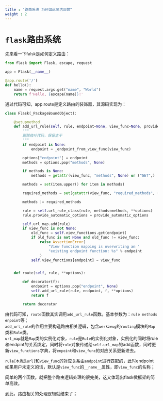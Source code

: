 ```yaml
---
title : "路由系统 为何如此简洁高效"
weight : 2 
---
```


# `flask`路由系统
先来看一下falsk是如何定义路由：
```python
from flask import Flask, escape, request

app = Flask(__name__)

@app.route('/')
def hello():
    name = request.args.get("name", "World")
    return f'Hello, {escape(name)}!'
```

通过代码可知，app.route是定义路由的装饰器，其源码实现为：

```python
class Flask(_PackageBoundObject):

    @setupmethod
    def add_url_rule(self, rule, endpoint=None, view_func=None, provide_automatic_options=None, **options):
        """
        删除枝叶代码，保留主干
        """
        if endpoint is None:
            endpoint = _endpoint_from_view_func(view_func)

        options["endpoint"] = endpoint
        methods = options.pop("methods", None)

        if methods is None:
            methods = getattr(view_func, "methods", None) or ("GET",)

        methods = set(item.upper() for item in methods)

        required_methods = set(getattr(view_func, "required_methods", ()))

        methods |= required_methods

        rule = self.url_rule_class(rule, methods=methods, **options)
        rule.provide_automatic_options = provide_automatic_options

        self.url_map.add(rule)
        if view_func is not None:
            old_func = self.view_functions.get(endpoint)
            if old_func is not None and old_func != view_func:
                raise AssertionError(
                    "View function mapping is overwriting an "
                    "existing endpoint function: %s" % endpoint
                )
            self.view_functions[endpoint] = view_func


    def route(self, rule, **options):

        def decorator(f):
            endpoint = options.pop("endpoint", None)
            self.add_url_rule(rule, endpoint, f, **options)
            return f

        return decorator
```
由代码可知，`route`函数其实调用`add_url_rule`函数。基本参数为：`rule methods enpoint`等；  
`add_url_rule`的作用主要构造路由相关逻辑，包含`werkzeug`的`routing`模块的`Map`类和`Rule`类。  
`url_map`就是`Map`类的实例化对象，`rule`是`Rule`的实例化对象，实例化的同时将rule和endpint的关系绑定，同时将`rule`对象传递给`self.url_map`的add函数，同时更新`view_functions`字典，将`enpoint`和`view_func`的对应关系更新进去。  

`rule[本质是url]`和`view_func`的对应关系由`endpoint`进行匹配的，此时endpoint如果用户未定义的话，默认是`view_func`的`__name__`属性，即`view_func`的名称； 

简单的两个函数，就把整个路由逻辑处理的很完美，这又体现出flask微框架的简单高效。  

到此，路由相关的处理逻辑就结束了；  
